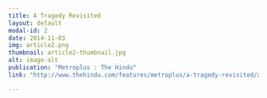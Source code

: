 ```yaml
---
title: A Tragedy Revisited
layout: default
modal-id: 2
date: 2014-11-03
img: article2.png
thumbnail: article2-thumbnail.jpg
alt: image-alt
publication: "Metroplus : The Hindu"
link: "http://www.thehindu.com/features/metroplus/a-tragedy-revisited/article6560861.ece"

---
```

